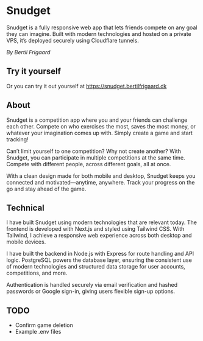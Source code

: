 # Snudget
Snudget is a fully responsive web app that lets friends compete on any goal they can imagine. 
Built with modern technologies and hosted on a private VPS, it’s deployed securely using Cloudflare tunnels.

*By Bertil Frigaard*

## Try it yourself
Or you can try it out yourself at
https://snudget.bertilfrigaard.dk

## About
Snudget is a competition app where you and your friends can challenge each other. Compete on who exercises the most, saves the most money, or whatever your imagination comes up with. Simply create a game and start tracking!

Can’t limit yourself to one competition? Why not create another? With Snudget, you can participate in multiple competitions at the same time. Compete with different people, across different goals, all at once.

With a clean design made for both mobile and desktop, Snudget keeps you connected and motivated—anytime, anywhere. Track your progress on the go and stay ahead of the game.

## Technical
I have built Snudget using modern technologies that are relevant today. The frontend is developed with Next.js and styled using Tailwind CSS. With Tailwind, I achieve a responsive web experience across both desktop and mobile devices.

I have built the backend in Node.js with Express for route handling and API logic. PostgreSQL powers the database layer, ensuring the consistent use of modern technologies and structured data storage for user accounts, competitions, and more.

Authentication is handled securely via email verification and hashed passwords or Google sign-in, giving users flexible sign-up options.

## TODO
* Confirm game deletion
* Example .env files

